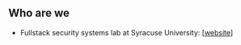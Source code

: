 Who are we
---

- Fullstack security systems lab at Syracuse University: [[website](https://testurl.github.io/Members/)]
